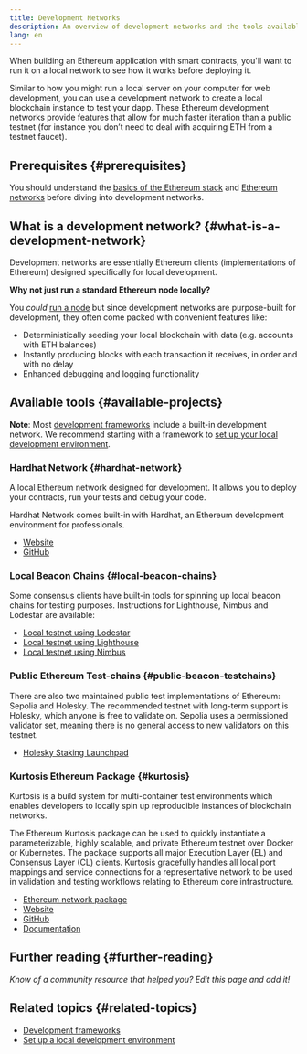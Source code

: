```yaml
---
title: Development Networks
description: An overview of development networks and the tools available to help build Ethereum applications.
lang: en
---
```


When building an Ethereum application with smart contracts, you'll want to run it on a local network to see how it works before deploying it.

Similar to how you might run a local server on your computer for web development, you can use a development network to create a local blockchain instance to test your dapp. These Ethereum development networks provide features that allow for much faster iteration than a public testnet (for instance you don’t need to deal with acquiring ETH from a testnet faucet).

## Prerequisites {#prerequisites}

You should understand the [basics of the Ethereum stack](/developers/docs/ethereum-stack/) and [Ethereum networks](/developers/docs/networks/) before diving into development networks.

## What is a development network? {#what-is-a-development-network}

Development networks are essentially Ethereum clients (implementations of Ethereum) designed specifically for local development.

**Why not just run a standard Ethereum node locally?**

You _could_ [run a node](/developers/docs/nodes-and-clients/#running-your-own-node) but since development networks are purpose-built for development, they often come packed with convenient features like:

- Deterministically seeding your local blockchain with data (e.g. accounts with ETH balances)
- Instantly producing blocks with each transaction it receives, in order and with no delay
- Enhanced debugging and logging functionality

## Available tools {#available-projects}

**Note**: Most [development frameworks](/developers/docs/frameworks/) include a built-in development network. We recommend starting with a framework to [set up your local development environment](/developers/local-environment/).

### Hardhat Network {#hardhat-network}

A local Ethereum network designed for development. It allows you to deploy your contracts, run your tests and debug your code.

Hardhat Network comes built-in with Hardhat, an Ethereum development environment for professionals.

- [Website](https://hardhat.org/)
- [GitHub](https://github.com/nomiclabs/hardhat)

### Local Beacon Chains {#local-beacon-chains}

Some consensus clients have built-in tools for spinning up local beacon chains for testing purposes. Instructions for Lighthouse, Nimbus and Lodestar are available:

- [Local testnet using Lodestar](https://chainsafe.github.io/lodestar/usage/local/)
- [Local testnet using Lighthouse](https://lighthouse-book.sigmaprime.io/setup.html#local-testnets)
- [Local testnet using Nimbus](https://github.com/status-im/nimbus-eth1/blob/master/fluffy/docs/local_testnet.md)

### Public Ethereum Test-chains {#public-beacon-testchains}

There are also two maintained public test implementations of Ethereum: Sepolia and Holesky. The recommended testnet with long-term support is Holesky, which anyone is free to validate on. Sepolia uses a permissioned validator set, meaning there is no general access to new validators on this testnet.

- [Holesky Staking Launchpad](https://holesky.launchpad.ethereum.org/)

### Kurtosis Ethereum Package {#kurtosis}

Kurtosis is a build system for multi-container test environments which enables developers to locally spin up reproducible instances of blockchain networks.

The Ethereum Kurtosis package can be used to quickly instantiate a parameterizable, highly scalable, and private Ethereum testnet over Docker or Kubernetes. The package supports all major Execution Layer (EL) and Consensus Layer (CL) clients. Kurtosis gracefully handles all local port mappings and service connections for a representative network to be used in validation and testing workflows relating to Ethereum core infrastructure.

- [Ethereum network package](https://github.com/kurtosis-tech/ethereum-package)
- [Website](https://www.kurtosis.com/)
- [GitHub](https://github.com/kurtosis-tech/kurtosis)
- [Documentation](https://docs.kurtosis.com/)

## Further reading {#further-reading}

_Know of a community resource that helped you? Edit this page and add it!_

## Related topics {#related-topics}

- [Development frameworks](/developers/docs/frameworks/)
- [Set up a local development environment](/developers/local-environment/)
